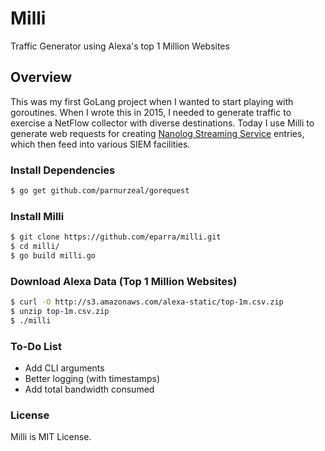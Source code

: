 # Milli
Traffic Generator using Alexa's top 1 Million Websites

## Overview

This was my first GoLang project when I wanted to start playing with goroutines.  When I wrote this in 2015, I needed to generate traffic to exercise a NetFlow collector with diverse destinations.  Today I use Milli to generate web requests for creating [Nanolog Streaming Service](https://www.zscaler.com/resources/data-sheets/zscaler-nanolog-streaming-service.pdf) entries, which then feed into various SIEM facilities. 

### Install Dependencies 

```bash
$ go get github.com/parnurzeal/gorequest
```

### Install Milli

```bash
$ git clone https://github.com/eparra/milli.git
$ cd milli/
$ go build milli.go
```

### Download Alexa Data (Top 1 Million Websites)
```bash
$ curl -O http://s3.amazonaws.com/alexa-static/top-1m.csv.zip
$ unzip top-1m.csv.zip 
$ ./milli
```

### To-Do List

* Add CLI arguments
* Better logging (with timestamps)
* Add total bandwidth consumed

### License

Milli is MIT License.
